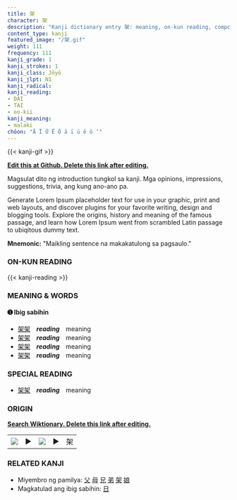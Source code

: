 ```yaml
---
title: 架
character: 架
description: "Kanji dictionary entry 架: meaning, on-kun reading, compounds, origin, related kanji"
content_type: kanji
featured_image: "/架.gif"
weight: 111
frequency: 111
kanji_grade: 1
kanji_strokes: 1
kanji_class: Jōyō
kanji_jlpt: N1
kanji_radical: 
kanji_reading: 
- DAI
- TAI
- oo-kii
kanji_meaning:
- malaki
chōon: "Ā Ī Ū Ē Ō ā ī ū ē ō ’"
---
```

[//]: # (Don't edit the line below. Kanji animated GIF code is automatically generated.)
{{< kanji-gif >}}

[//]: # (Edit below this line.)

**[Edit this at Github. Delete this link after editing.](https://github.com/tim0g/tim/tree/main/content/kanji/架/index.md)**

Magsulat dito ng introduction tungkol sa kanji. Mga opinions, impressions, suggestions, trivia, ang kung ano-ano pa.

Generate Lorem Ipsum placeholder text for use in your graphic, print and web layouts, and discover plugins for your favorite writing, design and blogging tools. Explore the origins, history and meaning of the famous passage, and learn how Lorem Ipsum went from scrambled Latin passage to ubiqitous dummy text.
 
**Mnemonic:** "Maikling sentence na makakatulong sa pagsaulo."

### ON-KUN READING

[//]: # (Don't edit the line below. ON-KUN READING code is automatically generated.)
{{< kanji-reading >}}

### MEANING & WORDS

#### ➊ **Ibig sabihin**
  - [架](../架)[架](../架)　***reading***　meaning
  - [架](../架)[架](../架)　***reading***　meaning
  - [架](../架)[架](../架)　***reading***　meaning
  - [架](../架)[架](../架)　***reading***　meaning

### SPECIAL READING
  - [架](../架)[架](../架)　***reading***　meaning

### ORIGIN

**[Search Wiktionary. Delete this link after editing.](https://wiktionary.org/wiki/架)**
<table class="kanji-table"><tr><td>
<img src="60px-架-bronze.svg.png">
</td><td>▶</td><td>
<img src="60px-架-oracle.svg.png">
</td><td>▶</td>
<td class="kanji-origin">架</td>
</tr></table>

### RELATED KANJI
- Miyembro ng pamilya: [父](../父) [母](../母) [兄](../兄) [弟](../弟) [架](../架) [娘](../娘)
- Magkatulad ang ibig sabihin: [日](../日)
